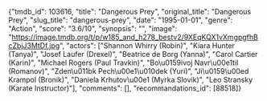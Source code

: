 {"tmdb_id": 103616, "title": "Dangerous Prey", "original_title": "Dangerous Prey", "slug_title": "dangerous-prey", "date": "1995-01-01", "genre": "Action", "score": "3.6/10", "synopsis": "", "image": "https://image.tmdb.org/t/p/w185_and_h278_bestv2/9XEqKQX1vXmgpgfhBcZbjJ3MtDf.jpg", "actors": ["Shannon Whirry (Robin)", "Kiara Hunter (Tanya)", "Josef Laufer (Drexel)", "Beatrice de Borg (Yanna)", "Carol Cartier (Karin)", "Michael Rogers (Paul Travkin)", "Bo\u0159ivoj Navr\u00e1til (Romanov)", "Zden\u011bk Pech\u00e1\u010dek (Yuri)", "Ji\u0159\u00ed Krampol (Bronik)", "Daniela Krhutov\u00e1 (Myrka Slovik)", "Leo Stransky (Karate Instructor)"], "comments": [], "recommandations_id": [88518]}